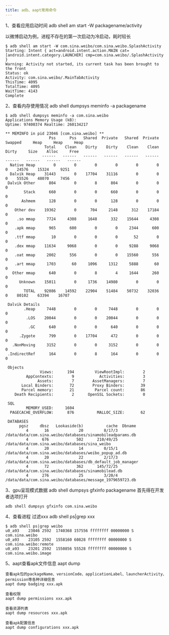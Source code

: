 ```yaml
---
title: adb、aapt常用命令
---
```


1、查看应用启动时间 adb shell am start -W packagename/activity

以微博启动为例，进程不存在的第一次启动为冷启动，耗时较长

	$ adb shell am start -W com.sina.weibo/com.sina.weibo.SplashActivity
	Starting: Intent { act=android.intent.action.MAIN cat=[android.intent.category.LAUNCHER] cmp=com.sina.weibo/.SplashActivity }
	Warning: Activity not started, its current task has been brought to the front
	Status: ok
	Activity: com.sina.weibo/.MainTabActivity
	ThisTime: 4095
	TotalTime: 4095
	WaitTime: 4143
	Complete
	
	
2、查看内存使用情况 adb shell dumpsys meminfo -a packagename

	$ adb shell dumpsys meminfo -a com.sina.weibo
	Applications Memory Usage (kB):
	Uptime: 97400374 Realtime: 260134217
	
	** MEMINFO in pid 23046 [com.sina.weibo] **
	                   Pss      Pss   Shared  Private   Shared  Private  Swapped     Heap     Heap     Heap
	                 Total    Clean    Dirty    Dirty    Clean    Clean    Dirty     Size    Alloc     Free
	                ------   ------   ------   ------   ------   ------   ------   ------   ------   ------
	  Native Heap        0        0        0        0        0        0        0    24576    15324     9251
	  Dalvik Heap    31443        0    17704    31116        0        0        0    55526    48070     7456
	 Dalvik Other      804        0        8      804        0        0        0                           
	        Stack      660        0        0      660        0        0        0                           
	       Ashmem      128        0        0      128        0        0        0                           
	    Other dev    19362        0      704     2148      312    17184        0                           
	     .so mmap     7724     4308     1648      332    15644     4308        0                           
	    .apk mmap      965      600        0        0     2344      600        0                           
	    .ttf mmap       10        0        0        0       52        0        0                           
	    .dex mmap    11634     9068        0        0     9288     9068        0                           
	    .oat mmap     2002      556        0        0    15560      556        0                           
	    .art mmap     1703       60     1096     1312     5888       60        0                           
	   Other mmap      640        0        8        4     1644      260        0                           
	      Unknown    15011        0     1736    14980        0        0        0                           
	        TOTAL    92086    14592    22904    51484    50732    32036        0    80102    63394    16707
	 
	 Dalvik Details
	        .Heap     7448        0        0     7448        0        0        0                           
	         .LOS    20044        0        0    20044        0        0        0                           
	          .GC      640        0        0      640        0        0        0                           
	      .Zygote      799        0    17704      472        0        0        0                           
	   .NonMoving     3152        0        0     3152        0        0        0                           
	 .IndirectRef      164        0        8      164        0        0        0                           
	 
	 Objects
	               Views:      194         ViewRootImpl:        2
	         AppContexts:        9           Activities:        3
	              Assets:        7        AssetManagers:        7
	       Local Binders:       72        Proxy Binders:       39
	       Parcel memory:       21         Parcel count:       86
	    Death Recipients:        2      OpenSSL Sockets:        0
	 
	 SQL
	         MEMORY_USED:     1604
	  PAGECACHE_OVERFLOW:      876          MALLOC_SIZE:       62
	 
	 DATABASES
	      pgsz     dbsz   Lookaside(b)          cache  Dbname
	         4       16             20         8/17/3  /data/data/com.sina.weibo/databases/sinamobileadparams.db
	         4      676            502      210/49/25  /data/data/com.sina.weibo/databases/sina_weibo
	         4       20             14         0/15/1  /data/data/com.sina.weibo/databases/weibo_popup_ad.db
	         4       20             22         2/17/3  /data/data/com.sina.weibo/databases/db_default_job_manager
	         4       72            362      145/72/25  /data/data/com.sina.weibo/databases/sinamobilead.db
	         4      276             25         3/20/4  /data/data/com.sina.weibo/databases/message_1979659723.db
	         	
3、gpu呈现模式数据 adb shell dumpsys gfxinfo packagename
	首先得在开发者选项打开
	
	adb shell dumpsys gfxinfo com.sina.weibo
	
4、查看进程 过滤xxx  adb shell ps|grep xxx
	
	$ adb shell ps|grep weibo
	u0_a93    23046 2592  1740368 157556 ffffffff 00000000 S com.sina.weibo
	u0_a93    23105 2592  1558160 60828 ffffffff 00000000 S com.sina.weibo:remote
	u0_a93    23201 2592  1550856 55528 ffffffff 00000000 S com.sina.weibo.image
	
5、aapt查看apk文件信息 aapt dump 

	查看apk包的packageName、versionCode、applicationLabel、launcherActivity、permission等各种详细信息
	aapt dump badging xxx.apk
	
	查看权限
	aapt dump permissions xxx.apk
	
	查看资源列表
	aapt dump resources xxx.apk
	
	查看apk配置信息
	aapt dump configurations xxx.apk
	
	
	


